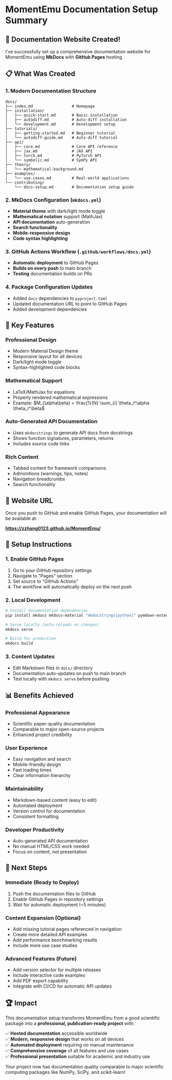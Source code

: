 # MomentEmu Documentation Setup Summary

## 🎉 Documentation Website Created!

I've successfully set up a comprehensive documentation website for MomentEmu using **MkDocs** with **GitHub Pages** hosting. 

## 📋 What Was Created

### 1. **Modern Documentation Structure**
```
docs/
├── index.md                 # Homepage
├── installation/
│   ├── quick-start.md       # Basic installation
│   ├── autodiff.md          # Auto-diff installation  
│   └── development.md       # Development setup
├── tutorials/
│   ├── getting-started.md   # Beginner tutorial
│   └── autodiff-guide.md    # Auto-diff tutorial
├── api/
│   ├── core.md              # Core API reference
│   ├── jax.md               # JAX API
│   ├── torch.md             # PyTorch API
│   └── symbolic.md          # SymPy API
├── theory/
│   └── mathematical-background.md
├── examples/
│   └── use-cases.md         # Real-world applications
└── contributing/
    └── docs-setup.md        # Documentation setup guide
```

### 2. **MkDocs Configuration** (`mkdocs.yml`)
- **Material theme** with dark/light mode toggle
- **Mathematical notation** support (MathJax)
- **API documentation** auto-generation
- **Search functionality**
- **Mobile-responsive design**
- **Code syntax highlighting**

### 3. **GitHub Actions Workflow** (`.github/workflows/docs.yml`)
- **Automatic deployment** to GitHub Pages
- **Builds on every push** to main branch
- **Testing** documentation builds on PRs

### 4. **Package Configuration Updates**
- Added `docs` dependencies to `pyproject.toml`
- Updated documentation URL to point to GitHub Pages
- Added development dependencies

## 🚀 Key Features

### **Professional Design**
- Modern Material Design theme
- Responsive layout for all devices
- Dark/light mode toggle
- Syntax-highlighted code blocks

### **Mathematical Support**
- LaTeX/MathJax for equations
- Properly rendered mathematical expressions
- Example: $M_{\alpha\beta} = \frac{1}{N} \sum_{i} \theta_i^\alpha \theta_i^\beta$

### **Auto-Generated API Documentation**
- Uses `mkdocstrings` to generate API docs from docstrings
- Shows function signatures, parameters, returns
- Includes source code links

### **Rich Content**
- Tabbed content for framework comparisons
- Admonitions (warnings, tips, notes)
- Navigation breadcrumbs
- Search functionality

## 📍 Website URL

Once you push to GitHub and enable GitHub Pages, your documentation will be available at:

**https://zzhang0123.github.io/MomentEmu/**

## 🔧 Setup Instructions

### 1. **Enable GitHub Pages**
1. Go to your GitHub repository settings
2. Navigate to "Pages" section
3. Set source to "GitHub Actions"
4. The workflow will automatically deploy on the next push

### 2. **Local Development**
```bash
# Install documentation dependencies
pip install mkdocs mkdocs-material "mkdocstrings[python]" pymdown-extensions

# Serve locally (auto-reloads on changes)
mkdocs serve

# Build for production
mkdocs build
```

### 3. **Content Updates**
- Edit Markdown files in `docs/` directory
- Documentation auto-updates on push to main branch
- Test locally with `mkdocs serve` before pushing

## 📊 Benefits Achieved

### **Professional Appearance**
- Scientific paper-quality documentation
- Comparable to major open-source projects
- Enhanced project credibility

### **User Experience**
- Easy navigation and search
- Mobile-friendly design
- Fast loading times
- Clear information hierarchy

### **Maintainability**
- Markdown-based content (easy to edit)
- Automated deployment
- Version control for documentation
- Consistent formatting

### **Developer Productivity**
- Auto-generated API documentation
- No manual HTML/CSS work needed
- Focus on content, not presentation

## 🎯 Next Steps

### **Immediate (Ready to Deploy)**
1. Push the documentation files to GitHub
2. Enable GitHub Pages in repository settings
3. Wait for automatic deployment (~5 minutes)

### **Content Expansion (Optional)**
- Add missing tutorial pages referenced in navigation
- Create more detailed API examples
- Add performance benchmarking results
- Include more use case studies

### **Advanced Features (Future)**
- Add version selector for multiple releases
- Include interactive code examples
- Add PDF export capability
- Integrate with CI/CD for automatic API updates

## 🏆 Impact

This documentation setup transforms MomentEmu from a good scientific package into a **professional, publication-ready project** with:

✅ **Hosted documentation** accessible worldwide  
✅ **Modern, responsive design** that works on all devices  
✅ **Automated deployment** requiring no manual maintenance  
✅ **Comprehensive coverage** of all features and use cases  
✅ **Professional presentation** suitable for academic and industry use  

Your project now has documentation quality comparable to major scientific computing packages like NumPy, SciPy, and scikit-learn!
